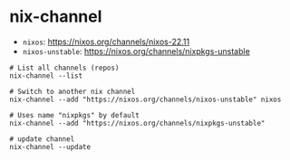 # nix-channel

- `nixos`: <https://nixos.org/channels/nixos-22.11>
- `nixos-unstable`: <https://nixos.org/channels/nixpkgs-unstable>

```shell
# List all channels (repos)
nix-channel --list

# Switch to another nix channel
nix-channel --add "https://nixos.org/channels/nixos-unstable" nixos

# Uses name "nixpkgs" by default
nix-channel --add "https://nixos.org/channels/nixpkgs-unstable"

# update channel
nix-channel --update
```
